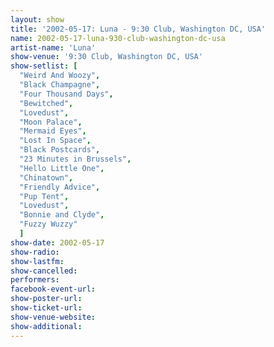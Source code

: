```yaml
---
layout: show
title: '2002-05-17: Luna - 9:30 Club, Washington DC, USA'
name: 2002-05-17-luna-930-club-washington-dc-usa
artist-name: 'Luna'
show-venue: '9:30 Club, Washington DC, USA'
show-setlist: [
  "Weird And Woozy",
  "Black Champagne",
  "Four Thousand Days",
  "Bewitched",
  "Lovedust",
  "Moon Palace",
  "Mermaid Eyes",
  "Lost In Space",
  "Black Postcards",
  "23 Minutes in Brussels",
  "Hello Little One",
  "Chinatown",
  "Friendly Advice",
  "Pup Tent",
  "Lovedust",
  "Bonnie and Clyde",
  "Fuzzy Wuzzy"
  ]
show-date: 2002-05-17
show-radio: 
show-lastfm: 
show-cancelled: 
performers: 
facebook-event-url: 
show-poster-url: 
show-ticket-url: 
show-venue-website: 
show-additional: 
---
```


